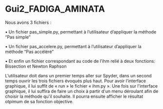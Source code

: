 # Gui2_FADIGA_AMINATA
 
Nous avons 3 fichiers :

• Un fichier pas_simple.py, permettant à l’utilisateur d’appliquer la méthode “Pas
simple”

• Un fichier pas_accelere.py, permettant à l’utilisateur d’appliquer la méthode “Pas
accéléré”

• Et enfin un fichier correspondant au code de l’ihm relié à deux fonctions:
Bissection et Newton Raphson

L’utilisateur doit dans un premier temps aller sur Spyder, dans un second temps
ouvrir les trois fichiers évoqués plus haut. Pour avoir l’interface graphique,
il lui suffit de « run » le fichier « ihm.py ».
Une fois sur l'interface graphique, il lui suffira de faire un choix à partir d'un menu 
déroulant afin de choisir la méthode qu'il souhaite. Il pourra ensuite afficher le
résultat otpimum de sa fonction objective.